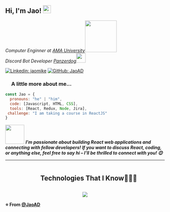 <h2> Hi, I'm Jao! <img src="https://cdn3.emoji.gg/emojis/wavegif_1860.gif" width="25"></h2>
<p><em>Computer Enginner at <a href="https://www.ama.edu.ph/">AMA University</a><img src="https://www.ama.edu.ph/wp-content/uploads/2017/05/amau_logo_basic2a.png" width="100"></br>Discord Bot Developer <a href="https://www.panzerdog.com/">Panzerdog</a><img src="https://optim.tildacdn.com/tild3038-3961-4363-b862-303432626331/-/resize/204x/-/format/webp/panzerdog-logo.png" width="30"> 
</em></p>

[![Linkedin: jaomike](https://img.shields.io/badge/-jaomike-blue?style=flat-square&logo=Linkedin&logoColor=white&link=https://www.linkedin.com/in/jaomike/)](https://www.linkedin.com/in/jaomike/)
[![GitHub: JaoAD](https://img.shields.io/github/followers/jaoAD?label=follow&style=social)](https://github.com/jaoAD)


### <img src="https://upload.wikimedia.org/wikipedia/commons/thumb/6/6a/JavaScript-logo.png/768px-JavaScript-logo.png" width="15"> A little more about me...  

```javascript
const Jao = {
  pronouns: "he" | "him",
  code: [Javascript, HTML, CSS],
  tools: [React, Redux, Node, Jira],
 challenge: "I am taking a course in ReactJS"
}
```

<img src="https://media.giphy.com/media/LnQjpWaON8nhr21vNW/giphy.gif" width="60"> <em><b>I'm passionate about building React web applications and connecting with fellow developers! If you want to discuss React, coding, or anything else, feel free to say hi – I'll be thrilled to connect with you! 😊
</em>

---

<!--h1 without bottom border-->
<div id="user-content-toc">
  <ul align="center">
    <summary><h2 style="display: inline-block">Technologies That I Know👨🏻‍💻</h2></summary>
  </ul>
</div>
<!--tech stack icons-->
<p align="center">
  <a href="https://skillicons.dev">
    <img src="https://skillicons.dev/icons?i=bootstrap,css,discord,figma,github,html,js,nodejs,postman,react,redux,tailwind,ts,vscode&perline=14" />
  </a>
</p>

⭐️ From [@JaoAD](https://github.com/JaoAD)

